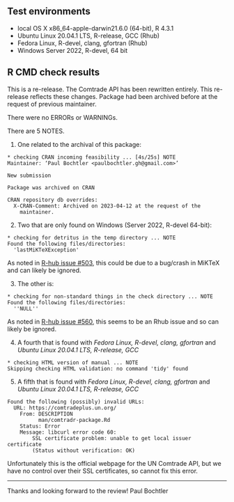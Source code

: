 ## Test environments

* local OS X x86_64-apple-darwin21.6.0 (64-bit), R 4.3.1
* Ubuntu Linux 20.04.1 LTS, R-release, GCC (Rhub)
* Fedora Linux, R-devel, clang, gfortran (Rhub)
* Windows Server 2022, R-devel, 64 bit

## R CMD check results

This is a re-release. The Comtrade API has been rewritten entirely. This re-release reflects these changes. Package had been archived before at the request of previous maintainer. 

There were no ERRORs or WARNINGs. 

There are 5 NOTES.


1. One related to the archival of this package:
```
* checking CRAN incoming feasibility ... [4s/25s] NOTE
Maintainer: ‘Paul Bochtler <paulbochtler.gh@gmail.com>’

New submission

Package was archived on CRAN

CRAN repository db overrides:
  X-CRAN-Comment: Archived on 2023-04-12 at the request of the
    maintainer.

```

2. Two that are only found on Windows (Server 2022, R-devel 64-bit): 

```
* checking for detritus in the temp directory ... NOTE
Found the following files/directories:
  'lastMiKTeXException'
```
As noted in [R-hub issue #503](https://github.com/r-hub/rhub/issues/503), this could be due to a bug/crash in MiKTeX and can likely be ignored.

3. The other is:

```
* checking for non-standard things in the check directory ... NOTE
Found the following files/directories:
  ''NULL''
```

As noted in [R-hub issue #560](https://github.com/r-hub/rhub/issues/560), this seems to be an Rhub issue and so can likely be ignored. 

4. A fourth that is found with *Fedora Linux, R-devel, clang, gfortran* and *Ubuntu Linux 20.04.1 LTS, R-release, GCC*

```
* checking HTML version of manual ... NOTE
Skipping checking HTML validation: no command 'tidy' found
```

5. A fifth that is found with *Fedora Linux, R-devel, clang, gfortran* and *Ubuntu Linux 20.04.1 LTS, R-release, GCC*

```
Found the following (possibly) invalid URLs:
  URL: https://comtradeplus.un.org/
    From: DESCRIPTION
          man/comtradr-package.Rd
    Status: Error
    Message: libcurl error code 60:
      	SSL certificate problem: unable to get local issuer certificate
      	(Status without verification: OK)
```

Unfortunately this is the official webpage for the UN Comtrade API, but we have no control over their SSL certificates, so cannot fix this error. 


----

Thanks and looking forward to the review!
Paul Bochtler
